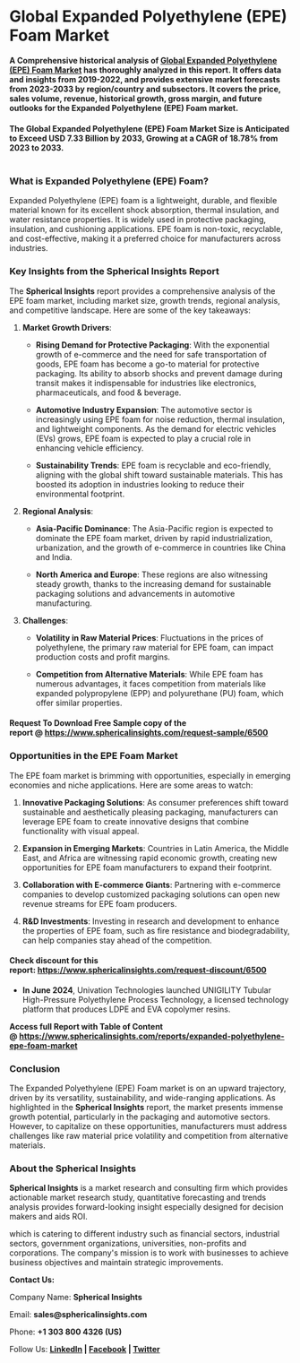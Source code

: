<h1 class="news-post-title">Global Expanded Polyethylene (EPE) Foam Market</h1>
<p><strong>A Comprehensive historical analysis of&nbsp;<a href="https://www.sphericalinsights.com/reports/expanded-polyethylene-epe-foam-market" target="_blank" rel="noreferrer noopener">Global Expanded Polyethylene (EPE) Foam Market</a>&nbsp;has thoroughly analyzed in this report. It offers data and insights from 2019-2022, and provides extensive market forecasts from 2023-2033 by region/country and subsectors. It covers the price, sales volume, revenue, historical growth, gross margin, and future outlooks for the Expanded Polyethylene (EPE) Foam market.</strong></p>
<h4><strong>The Global Expanded Polyethylene (EPE) Foam Market Size is Anticipated to Exceed USD 7.33 Billion by 2033, Growing at a CAGR of 18.78% from 2023 to 2033.</strong></h4>
<p><strong><img src="https://www.sphericalinsights.com/images/rd/global-expanded-polyethylene-epe-foam-market.png" alt="" /></strong></p>
<h3>What is Expanded Polyethylene (EPE) Foam?</h3>
<p>Expanded Polyethylene (EPE) foam is a lightweight, durable, and flexible material known for its excellent shock absorption, thermal insulation, and water resistance properties. It is widely used in protective packaging, insulation, and cushioning applications. EPE foam is non-toxic, recyclable, and cost-effective, making it a preferred choice for manufacturers across industries.</p>
<h3>Key Insights from the Spherical Insights Report</h3>
<p>The&nbsp;<strong>Spherical Insights</strong>&nbsp;report provides a comprehensive analysis of the EPE foam market, including market size, growth trends, regional analysis, and competitive landscape. Here are some of the key takeaways:</p>
<ol>
<li>
<p><strong>Market Growth Drivers</strong>:</p>
<ul>
<li>
<p><strong>Rising Demand for Protective Packaging</strong>: With the exponential growth of e-commerce and the need for safe transportation of goods, EPE foam has become a go-to material for protective packaging. Its ability to absorb shocks and prevent damage during transit makes it indispensable for industries like electronics, pharmaceuticals, and food &amp; beverage.</p>
</li>
<li>
<p><strong>Automotive Industry Expansion</strong>: The automotive sector is increasingly using EPE foam for noise reduction, thermal insulation, and lightweight components. As the demand for electric vehicles (EVs) grows, EPE foam is expected to play a crucial role in enhancing vehicle efficiency.</p>
</li>
<li>
<p><strong>Sustainability Trends</strong>: EPE foam is recyclable and eco-friendly, aligning with the global shift toward sustainable materials. This has boosted its adoption in industries looking to reduce their environmental footprint.</p>
</li>
</ul>
</li>
<li>
<p><strong>Regional Analysis</strong>:</p>
<ul>
<li>
<p><strong>Asia-Pacific Dominance</strong>: The Asia-Pacific region is expected to dominate the EPE foam market, driven by rapid industrialization, urbanization, and the growth of e-commerce in countries like China and India.</p>
</li>
<li>
<p><strong>North America and Europe</strong>: These regions are also witnessing steady growth, thanks to the increasing demand for sustainable packaging solutions and advancements in automotive manufacturing.</p>
</li>
</ul>
</li>
<li>
<p><strong>Challenges</strong>:</p>
<ul>
<li>
<p><strong>Volatility in Raw Material Prices</strong>: Fluctuations in the prices of polyethylene, the primary raw material for EPE foam, can impact production costs and profit margins.</p>
</li>
<li>
<p><strong>Competition from Alternative Materials</strong>: While EPE foam has numerous advantages, it faces competition from materials like expanded polypropylene (EPP) and polyurethane (PU) foam, which offer similar properties.</p>
</li>
</ul>
</li>
</ol>
<h4>Request To Download Free Sample copy of the report&nbsp;@&nbsp;<a href="https://www.sphericalinsights.com/request-sample/6500">https://www.sphericalinsights.com/request-sample/6500</a></h4>
<h3>Opportunities in the EPE Foam Market</h3>
<p>The EPE foam market is brimming with opportunities, especially in emerging economies and niche applications. Here are some areas to watch:</p>
<ol>
<li>
<p><strong>Innovative Packaging Solutions</strong>: As consumer preferences shift toward sustainable and aesthetically pleasing packaging, manufacturers can leverage EPE foam to create innovative designs that combine functionality with visual appeal.</p>
</li>
<li>
<p><strong>Expansion in Emerging Markets</strong>: Countries in Latin America, the Middle East, and Africa are witnessing rapid economic growth, creating new opportunities for EPE foam manufacturers to expand their footprint.</p>
</li>
<li>
<p><strong>Collaboration with E-commerce Giants</strong>: Partnering with e-commerce companies to develop customized packaging solutions can open new revenue streams for EPE foam producers.</p>
</li>
<li>
<p><strong>R&amp;D Investments</strong>: Investing in research and development to enhance the properties of EPE foam, such as fire resistance and biodegradability, can help companies stay ahead of the competition.</p>
</li>
</ol>
<h4>Check discount for this report:&nbsp;<a href="https://www.sphericalinsights.com/request-discount/6500">https://www.sphericalinsights.com/request-discount/6500</a></h4>
<ul>
<li><strong>In June 2024</strong>, Univation Technologies launched UNIGILITY Tubular High-Pressure Polyethylene Process Technology, a licensed technology platform that produces LDPE and EVA copolymer resins.</li>
</ul>
<p><strong>Access full Report with Table of Content @&nbsp;<a href="https://www.sphericalinsights.com/reports/expanded-polyethylene-epe-foam-market">https://www.sphericalinsights.com/reports/expanded-polyethylene-epe-foam-market</a>&nbsp;</strong></p>
<h3>Conclusion</h3>
<p>The Expanded Polyethylene (EPE) Foam market is on an upward trajectory, driven by its versatility, sustainability, and wide-ranging applications. As highlighted in the&nbsp;<strong>Spherical Insights</strong>&nbsp;report, the market presents immense growth potential, particularly in the packaging and automotive sectors. However, to capitalize on these opportunities, manufacturers must address challenges like raw material price volatility and competition from alternative materials.</p>
<h3><strong>About the Spherical Insights</strong></h3>
<p><strong>Spherical Insights</strong>&nbsp;is a market research and consulting firm which provides actionable market research study, quantitative forecasting and trends analysis provides forward-looking insight especially designed for decision makers and aids ROI.</p>
<p>which is catering to different industry such as financial sectors, industrial sectors, government organizations, universities, non-profits and corporations. The company's mission is to work with businesses to achieve business objectives and maintain strategic improvements.</p>
<p><strong>Contact Us:</strong></p>
<p>Company Name:&nbsp;<strong>Spherical Insights</strong></p>
<p>Email:&nbsp;<strong>sales@sphericalinsights.com</strong></p>
<p>Phone:&nbsp;<strong>+1 303 800 4326 (US)</strong></p>
<p>Follow Us:&nbsp;<strong><a href="https://www.linkedin.com/company/spherical-insight/"><u>LinkedIn</u></a>&nbsp;|&nbsp;<a href="https://www.facebook.com/sphericalinsights22"><u>Facebook</u></a>&nbsp;|&nbsp;<a href="https://twitter.com/SInsights_US"><u>Twitter</u></a></strong></p>
